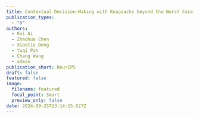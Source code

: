 ```yaml
---
title: Contextual Decision-Making with Knapsacks beyond the Worst Case
publication_types:
  - "0"
authors:
  - Rui Ai
  - Zhaohua Chen
  - Xiaotie Deng
  - Yuqi Pan
  - Chang Wang
  - admin
publication_short: NeurIPS
draft: false
featured: false
image:
  filename: featured
  focal_point: Smart
  preview_only: false
date: 2024-09-25T23:14:15.627Z
---
```

